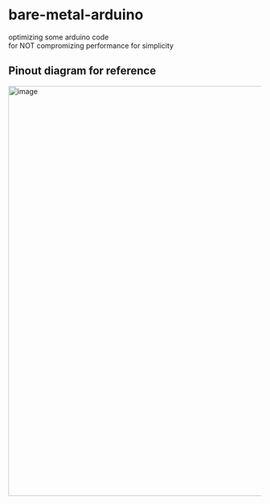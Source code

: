 # bare-metal-arduino
optimizing some arduino code<br>
for NOT compromizing performance for simplicity


## Pinout diagram for reference
<img width="816" alt="image" src="https://github.com/Priyanshu-1012/bare-metal-arduino/assets/39450902/d61370d0-a3d8-45a5-b3c1-2ecb35c3be17">
